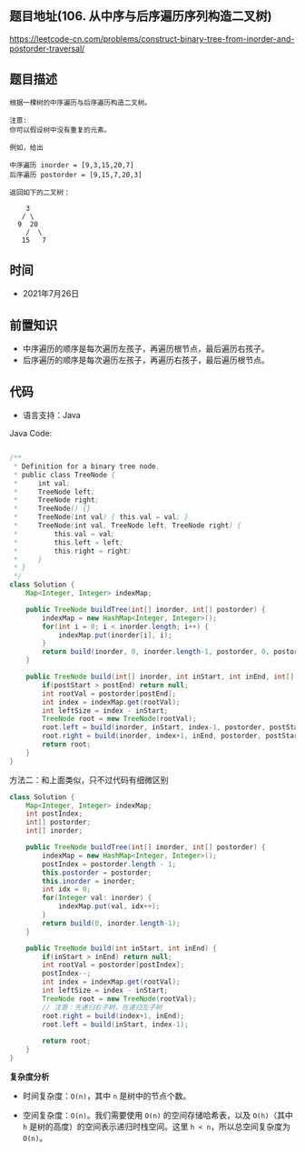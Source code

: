
## 题目地址(106. 从中序与后序遍历序列构造二叉树)

https://leetcode-cn.com/problems/construct-binary-tree-from-inorder-and-postorder-traversal/

## 题目描述

```
根据一棵树的中序遍历与后序遍历构造二叉树。

注意:
你可以假设树中没有重复的元素。

例如，给出

中序遍历 inorder = [9,3,15,20,7]
后序遍历 postorder = [9,15,7,20,3]

返回如下的二叉树：

    3
   / \
  9  20
    /  \
   15   7

```

## 时间

- 2021年7月26日

## 前置知识

- 中序遍历的顺序是每次遍历左孩子，再遍历根节点，最后遍历右孩子。
- 后序遍历的顺序是每次遍历左孩子，再遍历右孩子，最后遍历根节点。

## 代码

- 语言支持：Java

Java Code:

```java

/**
 * Definition for a binary tree node.
 * public class TreeNode {
 *     int val;
 *     TreeNode left;
 *     TreeNode right;
 *     TreeNode() {}
 *     TreeNode(int val) { this.val = val; }
 *     TreeNode(int val, TreeNode left, TreeNode right) {
 *         this.val = val;
 *         this.left = left;
 *         this.right = right;
 *     }
 * }
 */
class Solution {
    Map<Integer, Integer> indexMap;

    public TreeNode buildTree(int[] inorder, int[] postorder) {
        indexMap = new HashMap<Integer, Integer>();
        for(int i = 0; i < inorder.length; i++) {
            indexMap.put(inorder[i], i);
        }
        return build(inorder, 0, inorder.length-1, postorder, 0, postorder.length-1);
    }

    public TreeNode build(int[] inorder, int inStart, int inEnd, int[] postorder, int postStart, int postEnd) {
        if(postStart > postEnd) return null;
        int rootVal = postorder[postEnd];
        int index = indexMap.get(rootVal);
        int leftSize = index - inStart;
        TreeNode root = new TreeNode(rootVal);
        root.left = build(inorder, inStart, index-1, postorder, postStart, postStart+leftSize-1);
        root.right = build(inorder, index+1, inEnd, postorder, postStart+leftSize, postEnd-1);
        return root;
    }
}

```

方法二：和上面类似，只不过代码有细微区别
```java
class Solution {
    Map<Integer, Integer> indexMap;
    int postIndex;
    int[] postorder;
    int[] inorder;

    public TreeNode buildTree(int[] inorder, int[] postorder) {
        indexMap = new HashMap<Integer, Integer>();
        postIndex = postorder.length - 1;
        this.postorder = postorder;
        this.inorder = inorder;
        int idx = 0;
        for(Integer val: inorder) {
            indexMap.put(val, idx++);
        }
        return build(0, inorder.length-1);
    }

    public TreeNode build(int inStart, int inEnd) {
        if(inStart > inEnd) return null;
        int rootVal = postorder[postIndex];
        postIndex--;
        int index = indexMap.get(rootVal);
        int leftSize = index - inStart;
        TreeNode root = new TreeNode(rootVal);
        // 注意：先递归右子树，在递归左子树
        root.right = build(index+1, inEnd);
        root.left = build(inStart, index-1);
        
        return root;
    }
}
```


**复杂度分析**

- 时间复杂度：`O(n)`，其中 `n` 是树中的节点个数。

- 空间复杂度：`O(n)`。我们需要使用 `O(n)` 的空间存储哈希表，以及 `O(h)`（其中 `h` 是树的高度）的空间表示递归时栈空间。这里 `h < n`，所以总空间复杂度为 `O(n)`。


